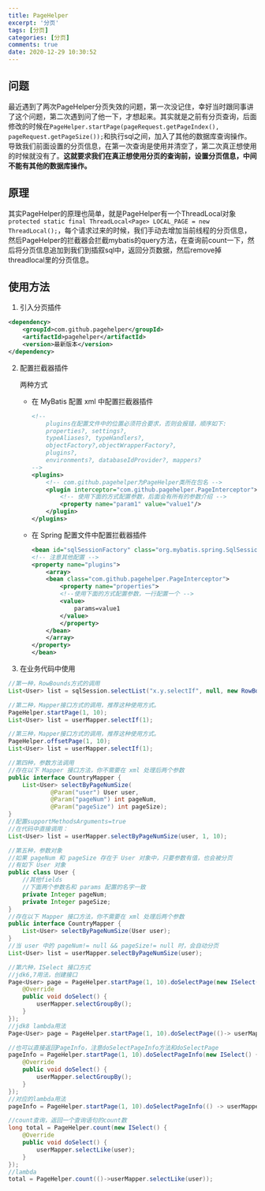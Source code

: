 ```yaml
---
title: PageHelper
excerpt: '分页'
tags: [分页]
categories: [分页]
comments: true
date: 2020-12-29 10:30:52
---
```


## 问题

最近遇到了两次PageHelper分页失效的问题，第一次没记住，幸好当时跟同事讲了这个问题，第二次遇到问了他一下，才想起来。其实就是之前有分页查询，后面修改的时候在`PageHelper.startPage(pageRequest.getPageIndex(), pageRequest.getPageSize());`和执行sql之间，加入了其他的数据库查询操作。导致我们前面设置的分页信息，在第一次查询是使用并清空了，第二次真正想使用的时候就没有了。<strong>这就要求我们在真正想使用分页的查询前，设置分页信息，中间不能有其他的数据库操作。</strong>

## 原理

其实PageHelper的原理也简单，就是PageHelper有一个ThreadLocal对象`protected static final ThreadLocal<Page> LOCAL_PAGE = new ThreadLocal();`，每个请求过来的时候，我们手动去增加当前线程的分页信息，然后PageHelper的拦截器会拦截mybatis的query方法，在查询前count一下，然后将分页信息追加到我们到插叙sql中，返回分页数据，然后remove掉threadlocal里的分页信息。

## 使用方法

1. 引入分页插件

```xml
<dependency>
    <groupId>com.github.pagehelper</groupId>
    <artifactId>pagehelper</artifactId>
    <version>最新版本</version>
</dependency>
```

2. 配置拦截器插件

    两种方式

    - 在 MyBatis 配置 xml 中配置拦截器插件

        ```xml
        <!-- 
            plugins在配置文件中的位置必须符合要求，否则会报错，顺序如下:
            properties?, settings?, 
            typeAliases?, typeHandlers?, 
            objectFactory?,objectWrapperFactory?, 
            plugins?, 
            environments?, databaseIdProvider?, mappers?
        -->
        <plugins>
            <!-- com.github.pagehelper为PageHelper类所在包名 -->
            <plugin interceptor="com.github.pagehelper.PageInterceptor">
                <!-- 使用下面的方式配置参数，后面会有所有的参数介绍 -->
                <property name="param1" value="value1"/>
            </plugin>
        </plugins>
        ```
    - 在 Spring 配置文件中配置拦截器插件

        ```xml
        <bean id="sqlSessionFactory" class="org.mybatis.spring.SqlSessionFactoryBean">
        <!-- 注意其他配置 -->
        <property name="plugins">
            <array>
            <bean class="com.github.pagehelper.PageInterceptor">
                <property name="properties">
                <!--使用下面的方式配置参数，一行配置一个 -->
                <value>
                    params=value1
                </value>
                </property>
            </bean>
            </array>
        </property>
        </bean>
        ```

3. 在业务代码中使用

```java
//第一种，RowBounds方式的调用
List<User> list = sqlSession.selectList("x.y.selectIf", null, new RowBounds(0, 10));

//第二种，Mapper接口方式的调用，推荐这种使用方式。
PageHelper.startPage(1, 10);
List<User> list = userMapper.selectIf(1);

//第三种，Mapper接口方式的调用，推荐这种使用方式。
PageHelper.offsetPage(1, 10);
List<User> list = userMapper.selectIf(1);

//第四种，参数方法调用
//存在以下 Mapper 接口方法，你不需要在 xml 处理后两个参数
public interface CountryMapper {
    List<User> selectByPageNumSize(
            @Param("user") User user,
            @Param("pageNum") int pageNum, 
            @Param("pageSize") int pageSize);
}
//配置supportMethodsArguments=true
//在代码中直接调用：
List<User> list = userMapper.selectByPageNumSize(user, 1, 10);

//第五种，参数对象
//如果 pageNum 和 pageSize 存在于 User 对象中，只要参数有值，也会被分页
//有如下 User 对象
public class User {
    //其他fields
    //下面两个参数名和 params 配置的名字一致
    private Integer pageNum;
    private Integer pageSize;
}
//存在以下 Mapper 接口方法，你不需要在 xml 处理后两个参数
public interface CountryMapper {
    List<User> selectByPageNumSize(User user);
}
//当 user 中的 pageNum!= null && pageSize!= null 时，会自动分页
List<User> list = userMapper.selectByPageNumSize(user);

//第六种，ISelect 接口方式
//jdk6,7用法，创建接口
Page<User> page = PageHelper.startPage(1, 10).doSelectPage(new ISelect() {
    @Override
    public void doSelect() {
        userMapper.selectGroupBy();
    }
});
//jdk8 lambda用法
Page<User> page = PageHelper.startPage(1, 10).doSelectPage(()-> userMapper.selectGroupBy());

//也可以直接返回PageInfo，注意doSelectPageInfo方法和doSelectPage
pageInfo = PageHelper.startPage(1, 10).doSelectPageInfo(new ISelect() {
    @Override
    public void doSelect() {
        userMapper.selectGroupBy();
    }
});
//对应的lambda用法
pageInfo = PageHelper.startPage(1, 10).doSelectPageInfo(() -> userMapper.selectGroupBy());

//count查询，返回一个查询语句的count数
long total = PageHelper.count(new ISelect() {
    @Override
    public void doSelect() {
        userMapper.selectLike(user);
    }
});
//lambda
total = PageHelper.count(()->userMapper.selectLike(user));
```